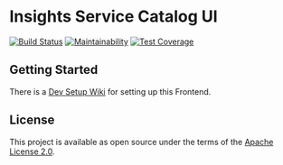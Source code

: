 # Insights Service Catalog UI

[![Build Status](https://travis-ci.org/ManageIQ/catalog-ui.svg)](https://travis-ci.org/ManageIQ/catalog-ui)
[![Maintainability](https://api.codeclimate.com/v1/badges/ab94ae3edb309ff535ef/maintainability)](https://codeclimate.com/github/ManageIQ/catalog-ui/maintainability)
[![Test Coverage](https://api.codeclimate.com/v1/badges/ab94ae3edb309ff535ef/test_coverage)](https://codeclimate.com/github/ManageIQ/catalog-ui/test_coverage)

## Getting Started
There is a [Dev Setup Wiki](https://gitlab.cloudforms.lab.eng.rdu2.redhat.com/insights/insights-ui-service_catalog/wikis/Dev-Setup) for setting up this Frontend.

## License

This project is available as open source under the terms of the [Apache License 2.0](http://www.apache.org/licenses/LICENSE-2.0).

